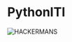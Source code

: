 # PythonITI
![HACKERMANS](https://user-images.githubusercontent.com/52209210/110258552-d84d1e80-7fab-11eb-8b59-0a7ca324f7ce.gif)
